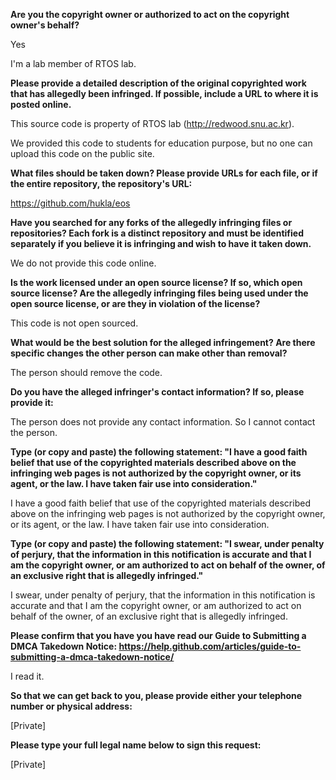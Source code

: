 **Are you the copyright owner or authorized to act on the copyright owner's behalf?**

Yes

I'm a lab member of RTOS lab.

**Please provide a detailed description of the original copyrighted work that has allegedly been infringed. If possible, include a URL to where it is posted online.**

This source code is property of RTOS lab (http://redwood.snu.ac.kr).

We provided this code to students for education purpose, but no one can upload this code on the public site.

**What files should be taken down? Please provide URLs for each file, or if the entire repository, the repository's URL:**

https://github.com/hukla/eos

**Have you searched for any forks of the allegedly infringing files or repositories? Each fork is a distinct repository and must be identified separately if you believe it is infringing and wish to have it taken down.**

We do not provide this code online.

**Is the work licensed under an open source license? If so, which open source license? Are the allegedly infringing files being used under the open source license, or are they in violation of the license?**

This code is not open sourced.

**What would be the best solution for the alleged infringement? Are there specific changes the other person can make other than removal?**

The person should remove the code.

**Do you have the alleged infringer's contact information? If so, please provide it:**

The person does not provide any contact information. So I cannot contact the person.

**Type (or copy and paste) the following statement: "I have a good faith belief that use of the copyrighted materials described above on the infringing web pages is not authorized by the copyright owner, or its agent, or the law. I have taken fair use into consideration."**

I have a good faith belief that use of the copyrighted materials described above on the infringing web pages is not authorized by the copyright owner, or its agent, or the law. I have taken fair use into consideration.

**Type (or copy and paste) the following statement: "I swear, under penalty of perjury, that the information in this notification is accurate and that I am the copyright owner, or am authorized to act on behalf of the owner, of an exclusive right that is allegedly infringed."**

I swear, under penalty of perjury, that the information in this notification is accurate and that I am the copyright owner, or am authorized to act on behalf of the owner, of an exclusive right that is allegedly infringed.

**Please confirm that you have you have read our Guide to Submitting a DMCA Takedown Notice: https://help.github.com/articles/guide-to-submitting-a-dmca-takedown-notice/**

I read it.

**So that we can get back to you, please provide either your telephone number or physical address:**

[Private]

**Please type your full legal name below to sign this request:**

[Private]
